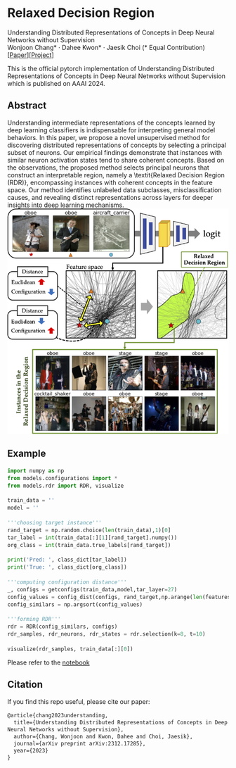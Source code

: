 # Relaxed Decision Region

Understanding Distributed Representations of Concepts in Deep Neural Networks without Supervision  
Wonjoon Chang* · Dahee Kwon* · Jaesik Choi (* Equal Contribution)  
\[[Paper](https://arxiv.org/abs/2312.17285)\]\[[Project]()\]  

This is the official pytorch implementation of Understanding Distributed Representations of Concepts in Deep Neural Networks without Supervision which is published on AAAI 2024. 

## Abstract
Understanding intermediate representations of the concepts learned by deep learning classifiers is indispensable for interpreting general model behaviors. In this paper, we propose a novel unsupervised method for discovering distributed representations of concepts by selecting a principal subset of neurons. Our empirical findings demonstrate that instances with similar neuron activation states tend to share coherent concepts. Based on the observations, the proposed method selects principal neurons that construct an interpretable region, namely a \textit{Relaxed Decision Region (RDR)}, encompassing instances with coherent concepts in the feature space. Our method identifies unlabeled data subclasses, misclassification causes, and revealing distinct representations across layers for deeper insights into deep learning mechanisms.
![image](./imgs/concept-img-rdr.png)

## Example
```python
import numpy as np
from models.configurations import *
from models.rdr import RDR, visualize

train_data = ''
model = ''

'''choosing target instance'''
rand_target = np.random.choice(len(train_data),1)[0]
tar_label = int(train_data[:][1][rand_target].numpy())
org_class = int(train_data.true_labels[rand_target])

print('Pred: ', class_dict[tar_label])
print('True: ', class_dict[org_class])

'''computing configuration distance'''
_, configs = getconfigs(train_data,model,tar_layer=27)
config_values = config_dist(configs, rand_target,np.arange(len(features)), n_jobs=4)
config_similars = np.argsort(config_values)

'''forming RDR'''
rdr = RDR(config_similars, configs)
rdr_samples, rdr_neurons, rdr_states = rdr.selection(k=8, t=10)

visualize(rdr_samples, train_data[:][0])
```
Please refer to the [notebook](./Relaxed-Decision-Region.ipynb)

## Citation
If you find this repo useful, please cite our paper:
```
@article{chang2023understanding,
  title={Understanding Distributed Representations of Concepts in Deep Neural Networks without Supervision},
  author={Chang, Wonjoon and Kwon, Dahee and Choi, Jaesik},
  journal={arXiv preprint arXiv:2312.17285},
  year={2023}
}
```
